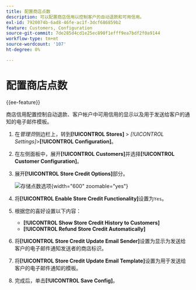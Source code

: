 ```yaml
---
title: 配置商店点数
description: 可以配置商店信用以控制客户的自动退款和可用信用。
exl-id: 7920074b-6ad8-46fe-ac1f-3dcf686859b2
feature: Customers, Configuration
source-git-commit: 7de285d4cd1e25ec890f1efff9ea7bdf2f0a9144
workflow-type: tm+mt
source-wordcount: '107'
ht-degree: 0%

---
```


# 配置商店点数

{{ee-feature}}

商店信用配置控制自动退款、客户帐户中可用信用的显示以及用于发送给客户的通知的电子邮件模板。

1. 在&#x200B;_管理员_&#x200B;侧边栏上，转到&#x200B;**[!UICONTROL Stores]** > _[!UICONTROL Settings]_>**[!UICONTROL Configuration]**。

1. 在左侧面板中，展开&#x200B;**[!UICONTROL Customers]**&#x200B;并选择&#x200B;**[!UICONTROL Customer Configuration]**。

1. 展开&#x200B;**[!UICONTROL Store Credit Options]**&#x200B;部分。

   ![存储点数选项](../configuration-reference/customers/assets/customer-configuration-store-credit-options.png){width="600" zoomable="yes"}

1. 将&#x200B;**[!UICONTROL Enable Store Credit Functionality]**&#x200B;设置为`Yes`。

1. 根据您的喜好设置以下内容：

   * **[!UICONTROL Show Store Credit History to Customers]**
   * **[!UICONTROL Refund Store Credit Automatically]**

1. 将&#x200B;**[!UICONTROL Store Credit Update Email Sender]**&#x200B;设置为显示为发送给客户的电子邮件通知发送者的商店标识。

1. 将&#x200B;**[!UICONTROL Store Credit Update Email Template]**&#x200B;设置为用于发送给客户的电子邮件通知的模板。

1. 完成后，单击&#x200B;**[!UICONTROL Save Config]**。
